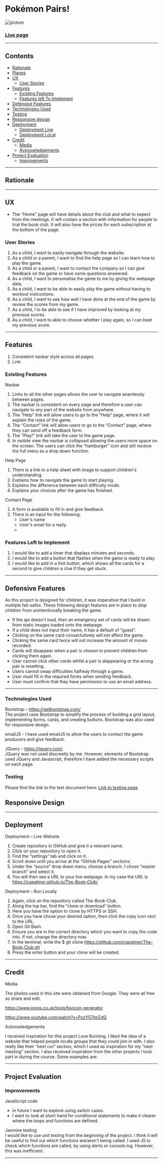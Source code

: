 # Pokémon Pairs!

![picture](/assets/images/test_response2.png)


### [Live page](https://cgpalmer.github.io/The-Book-Club/)
___

## Contents
+ <a href="#rationale">Rationale</a>
+ <a href="">Planes</a>
+ <a href="#UX">UX</a> 
   - <a href="#userStories">User Stories</a>
+ <a href="#features">Features</a>
   - <a href="#existingFeatures">Existing Features</a>
   - <a href="#featuresLeftToImplement">Features left To Implement</a>
+ <a href="#defensiveFeatures">Defensive Features</a>
+ <a href="#technologiesUsed">Technologies Used</a>
+ <a href="#testing">Testing</a>
+ <a href="#responsiveDesign">Responsive design</a>
+ <a href="#deployment">Deployment</a>
   - <a href="#deploymentLive">Deployment Live</a>
   - <a href="#deploymentLive">Deployment Local</a>
+ <a href="#credit">Credit</a>
   - <a href="#media">Media</a>
   - <a href="#acknowledgements">Acknowledgements</a>
+ <a href="#project">Project Evaluation</a>
   - <a href="#improvements">Improvements</a>






___

<span id="rationale"></span>
## Rationale


___

<span id="UX"></span>
## UX



   + The “Home” page will have details about the club and what to expect from the meetings. It will contain a section with information for people to trial the book club. It will also have the prices for each subscription at the bottom of the page.
<span id="userStories"></span> 
### User Stories

1. As a child, I want to easily navigate through the website.
2. As a child or a parent, I want to find the help page so I can learn how to play the game.
3. As a child or a parent, I want to contact the company so I can give feedback on the game or have some questions answered.
4. As a child, I want to personalise the game to me by giving the webpage data.
5. As a child, I want to be able to easily play the game without having to workout instructions.
6. As a child, I want to see how well I have done at the end of the game by review the scores from my game.
7. As a child, I to be able to see if I have improved by looking at my previous scores.
8. As a child, I want to able to choose whether I play again, so I can beat my previous score.


___
<span id="features"></span>
## Features

1. Consistent navbar style across all pages.
2. Link

<span id="existingFeatures"></span>
### Existing Features

Navbar

1. Links to all the other pages allows the user to navigate seamlessly between pages.
2. The navbar is consistent on every page and therefore a user can navigate to any part of the website from anywhere.
3. The “Help” link will allow users to go to the “Help” page, where it will explain the rules of the game.
4. The “Contact” link will allow users to go to the “Contact” page, where they can send off a feedback form.
5. The "Play!" link will take the user to the game page. 
6. In mobile view the navbar is collapsed allowing the users more space on the screen. The users can click the “hamburger” icon and still receive the full menu as a drop down function.

Help Page

1. There is a link to a help sheet with image to support children's understanding.
2. Explains how to navigate the game to start playing.
3. Explains the difference between each difficulty mode.
4. Explains your choices after the game has finished.

Contact Page

1. A form is available to fill in and give feedback.
2. There is an input for the following:
   + User's name
   + User's email for a reply.
   + 


<span id="featuresLeftToImplement"></span>
### Features Left to Implement

1. I would like to add a timer that displays minutes and seconds.
2. I would like to add a button that flashes when the game is ready to play.
3. I would like to add in a hint button, which shows all the cards for a second to give children a clue if they get stuck.
___
<span id="defensiveFeatures"></span>
## Defensive Features

As this project is designed for children, it was imperative that I build in multiple fail-safes.
These following design features are in place to stop children from unintentionally breaking the game.
+ If the api doesn't load, then an emergency set of cards will be drawn from static images loaded onto the webpage.
+ If a child does not input their name, it has a default of "guest". 
+ Clicking on the same card consectutively will not affect the game.
+ Clicking the same card twice will not increase the amount of moves recorded. 
+ Cards will disappear when a pair is chosen to prevent children from clicking them again. 
+ User cannot click other cards whilst a pair is diappearing or the wrong pair is resetting.
+ Users cannot swap difficulties halfway through a game. 
+ User must fill in the required forms when sending feedback.
+ User must confirm that they have permission to use an email address. 
___
<span id="technologiesUsed"></span>
### Technologies Used

 

Bootstrap – https://getbootstrap.com/  
The project uses Bootstrap to simplify the process of building a grid layout, implementing forms, cards, and creating buttons. Bootstrap was also used for responsive design. 

emailJS - I have used emailJS to allow the users to contact the game producers and give feedback.

JQuery – https://jquery.com/  
JQuery was not used discreetly by me. However, elements of Bootstrap used JQuery and Javascript, therefore I have added the necessary scripts on each page. 

 

<span id="testing"></span>
### Testing

Please find the link to the test document here: [Link to testing page](assets/files/README-TESTING.md)   



<span id="responsiveDesign"></span>
## Responsive Design
___
<span id="deployment"></span>
## Deployment

<span id="deploymentLive"></span>
Deployment – Live Website  

   1.	Create repository in GitHub and give it a relevant name.
   2.	Click on your repository to open it.
   3.	Find the “settings” tab and click on it.
   4.	Scroll down until you arrive at the “GitHub Pages” sections.
   5.	Under the “source” drop down menu, choose a branch. I chose “master branch” and select it. 
   6.	You will then see a URL to your live webpage. In my case the URL is https://cgpalmer.github.io/The-Book-Club/

<span id="deploymentLocal"></span>
Deployment – Run Locally  

   1.	Again, click on the repository called The-Book-Club.
   2.	Along the top bar, find the “clone or download” button. 
   3.	Here you have the option to clone by HTTPS or SSH.
   4.	Once you have chose your desired option, then click the copy icon next to the URL.
   5.	Open Git Bash.
   6.	Ensure you are in the correct directory which you want to copy the code into. If not, change the directory now.
   7.	In the terminal, write the    $ git clone https://github.com/cgpalmer/The-Book-Club.git
   8.	Press the enter button and your clone will be created.


___
<span id="credit"></span>
## Credit

<span id="media"></span>
Media

The photos used in this site were obtained from Google. They were all free so share and edit. 

https://www.ionos.co.uk/tools/favicon-generator

https://www.youtube.com/watch?v=PxzY57ImZdQ

<span id="acknowledgements"></span>
Acknowledgements  

I received inspiration for this project Love Running. I liked the idea of a website that helped people locate groups that they could join in with. I also really like their “next run” section, which I used as inspiration for my “next meeting” section. 
I also received inspiration from the other projects I took part in during the course. 
Some examples are:



___
<span id="project"></span>
## Project Evaluation
<span id="improvements"></span>
### Improvements

JavaScript code
   + In future I want to explore using switch cases.
   + I want to look at short hand for conditional statements to make it clearer where the loops and functions are defined.

Jasmine testing  
I would like to use unit testing from the beginning of the project. 
I think it will be useful to find out which functions are/aren't being called.
I used JS to check which functions are called, by using alerts or console.log. 
However, this was inefficient. 

___
